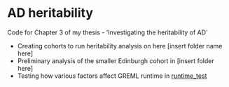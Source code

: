 # AD heritability

Code for Chapter 3 of my thesis - 'Investigating the heritability of AD'

- Creating cohorts to run heritability analysis on here [insert folder name here]
- Preliminary analysis of the smaller Edinburgh cohort in [insert folder here]
- Testing how various factors affect GREML runtime in [runtime_test](runtime_test)
